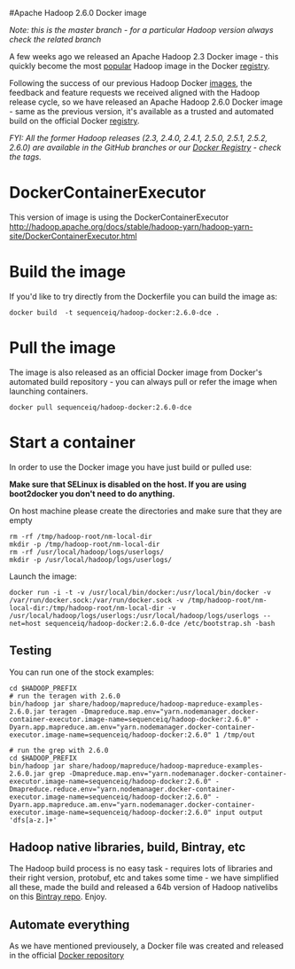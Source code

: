 #Apache Hadoop 2.6.0 Docker image

_Note: this is the master branch - for a particular Hadoop version always check the related branch_

A few weeks ago we released an Apache Hadoop 2.3 Docker image - this quickly become the most [popular](https://registry.hub.docker.com/search?q=hadoop&s=downloads) Hadoop image in the Docker [registry](https://registry.hub.docker.com/).


Following the success of our previous Hadoop Docker [images](https://registry.hub.docker.com/u/sequenceiq/hadoop-docker/), the feedback and feature requests we received aligned with the Hadoop release cycle, so we have released an Apache Hadoop 2.6.0 Docker image - same as the previous version, it's available as a trusted and automated build on the official Docker [registry](https://registry.hub.docker.com/).


_FYI: All the former Hadoop releases (2.3, 2.4.0, 2.4.1, 2.5.0, 2.5.1, 2.5.2, 2.6.0) are available in the GitHub branches or our [Docker Registry](https://registry.hub.docker.com/u/sequenceiq/hadoop-docker/) - check the tags._

# DockerContainerExecutor

This version of image is using the DockerContainerExecutor
http://hadoop.apache.org/docs/stable/hadoop-yarn/hadoop-yarn-site/DockerContainerExecutor.html


# Build the image

If you'd like to try directly from the Dockerfile you can build the image as:

```
docker build  -t sequenceiq/hadoop-docker:2.6.0-dce .
```
# Pull the image

The image is also released as an official Docker image from Docker's automated build repository - you can always pull or refer the image when launching containers.

```
docker pull sequenceiq/hadoop-docker:2.6.0-dce
```

# Start a container

In order to use the Docker image you have just build or pulled use:

**Make sure that SELinux is disabled on the host. If you are using boot2docker you don't need to do anything.**

On host machine please create the directories and make sure that they are empty

```
rm -rf /tmp/hadoop-root/nm-local-dir
mkdir -p /tmp/hadoop-root/nm-local-dir
rm -rf /usr/local/hadoop/logs/userlogs/
mkdir -p /usr/local/hadoop/logs/userlogs/
```

Launch the image:
```
docker run -i -t -v /usr/local/bin/docker:/usr/local/bin/docker -v /var/run/docker.sock:/var/run/docker.sock -v /tmp/hadoop-root/nm-local-dir:/tmp/hadoop-root/nm-local-dir -v /usr/local/hadoop/logs/userlogs:/usr/local/hadoop/logs/userlogs --net=host sequenceiq/hadoop-docker:2.6.0-dce /etc/bootstrap.sh -bash

```

## Testing

You can run one of the stock examples:

```
cd $HADOOP_PREFIX
# run the teragen with 2.6.0
bin/hadoop jar share/hadoop/mapreduce/hadoop-mapreduce-examples-2.6.0.jar teragen -Dmapreduce.map.env="yarn.nodemanager.docker-container-executor.image-name=sequenceiq/hadoop-docker:2.6.0" -Dyarn.app.mapreduce.am.env="yarn.nodemanager.docker-container-executor.image-name=sequenceiq/hadoop-docker:2.6.0" 1 /tmp/out

# run the grep with 2.6.0
cd $HADOOP_PREFIX
bin/hadoop jar share/hadoop/mapreduce/hadoop-mapreduce-examples-2.6.0.jar grep -Dmapreduce.map.env="yarn.nodemanager.docker-container-executor.image-name=sequenceiq/hadoop-docker:2.6.0" -Dmapreduce.reduce.env="yarn.nodemanager.docker-container-executor.image-name=sequenceiq/hadoop-docker:2.6.0" -Dyarn.app.mapreduce.am.env="yarn.nodemanager.docker-container-executor.image-name=sequenceiq/hadoop-docker:2.6.0" input output 'dfs[a-z.]+'
```

## Hadoop native libraries, build, Bintray, etc

The Hadoop build process is no easy task - requires lots of libraries and their right version, protobuf, etc and takes some time - we have simplified all these, made the build and released a 64b version of Hadoop nativelibs on this [Bintray repo](https://bintray.com/sequenceiq/sequenceiq-bin/hadoop-native-64bit/2.6.0/view/files). Enjoy.

## Automate everything

As we have mentioned previousely, a Docker file was created and released in the official [Docker repository](https://registry.hub.docker.com/u/sequenceiq/hadoop-docker/)
